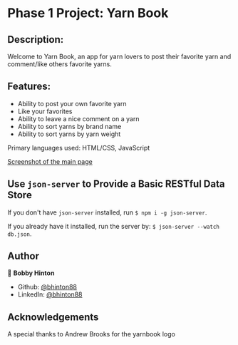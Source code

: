 # Phase 1 Project: Yarn Book

## Description:

Welcome to Yarn Book, an app for yarn lovers to post their favorite yarn
and comment/like others favorite yarns.

## Features:
- Ability to post your own favorite yarn
- Like your favorites
- Ability to leave a nice comment on a yarn
- Ability to sort yarns by brand name
- Ability to sort yarns by yarn weight 

Primary languages used: HTML/CSS, JavaScript 

[Screenshot of the main page](images/yarncard.png)

## Use `json-server` to Provide a Basic RESTful Data Store

If you don't have `json-server` installed, run `$ npm i -g json-server`.

If you already have it installed, run the server by: `$ json-server --watch db.json`.

## Author

👤 **Bobby Hinton**

* Github: [@bhinton88](https://github.com/bhinton88)
* LinkedIn: [@bhinton88](https://linkedin.com/in/bhinton88)

## Acknowledgements 

A special thanks to Andrew Brooks for the yarnbook logo